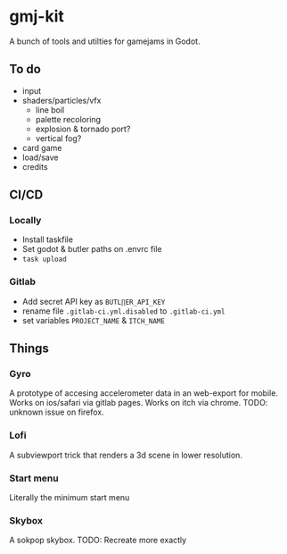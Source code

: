 # gmj-kit

A bunch of tools and utilties for gamejams in Godot.

## To do

* input
* shaders/particles/vfx
  * line boil
  * palette recoloring
  * explosion & tornado port?
  * vertical fog?
* card game
* load/save
* credits

## CI/CD

### Locally

* Install taskfile
* Set godot & butler paths on .envrc file
* `task upload`

### Gitlab

* Add secret API key as `BUTL∏ER_API_KEY`
* rename file `.gitlab-ci.yml.disabled` to `.gitlab-ci.yml`
* set variables `PROJECT_NAME` & `ITCH_NAME`

## Things

### Gyro

A prototype of accesing accelerometer data in an web-export for mobile.
Works on ios/safari via gitlab pages. Works on itch via chrome.
TODO: unknown issue on firefox.

### Lofi

A subviewport trick that renders a 3d scene in lower resolution.

### Start menu

Literally the minimum start menu

### Skybox

A sokpop skybox. TODO: Recreate more exactly